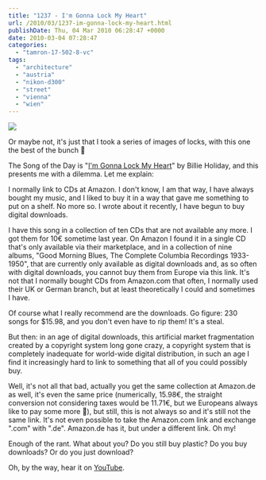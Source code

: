 ```yaml
---
title: "1237 - I'm Gonna Lock My Heart"
url: /2010/03/1237-im-gonna-lock-my-heart.html
publishDate: Thu, 04 Mar 2010 06:28:47 +0000
date: 2010-03-04 07:28:47
categories: 
  - "tamron-17-502-8-vc"
tags: 
  - "architecture"
  - "austria"
  - "nikon-d300"
  - "street"
  - "vienna"
  - "wien"
---
```

<a target="_blank" href="https://d25zfm9zpd7gm5.cloudfront.net/1200x1200/2010/20100303_075919_ps.jpg"><img src="https://d25zfm9zpd7gm5.cloudfront.net/0600x0600/2010/20100303_075919_ps.jpg" /></a>

Or maybe not, it's just that I took a series of images of locks, with this one the best of the bunch 🙂

The Song of the Day is "<a target="_blank" href="http://www.lyricsmode.com/lyrics/b/billie_holiday/im_gonna_lock_my_heart_and_throw_away_the_key.html">I'm Gonna Lock My Heart</a>" by Billie Holiday, and this presents me with a dilemma. Let me explain:

 I normally link to CDs at Amazon. I don't know, I am that way, I have always bought my music, and I liked to buy it in a way that gave me something to put on a shelf. No more so. I wrote about it recently, I have begun to buy digital downloads.

I have this song in a collection of ten CDs that are not available any more. I got them for 10€ sometime last year. On Amazon I found it in a single CD that's only available via their marketplace, and in a collection of nine albums, "Good Morning Blues, The Complete Columbia Recordings 1933-1950", that are currently only available as digital downloads and, as so often with digital downloads, you cannot buy them from Europe via this link. It's not that I normally bought CDs from Amazon.com that often, I normally used their UK or German branch, but at least theoretically I could and sometimes I have.

 Of course what I really recommend are the downloads. Go figure: 230 songs for $15.98, and you don't even have to rip them! It's a steal.

But then: in an age of digital downloads, this artificial market fragmentation created by a copyright system long gone crazy, a copyright system that is completely inadequate for world-wide digital distribution, in such an age I find it increasingly hard to link to something that all of you could possibly buy. 

Well, it's not all that bad, actually you get the same collection at Amazon.de as well, it's even the same price (numerically, 15.98€, the straight conversion not considering taxes would be 11.71€, but we Europeans always like to pay some more 🙂), but still, this is not always so and it's still not the same link. It's not even possible to take the Amazon.com link and exchange ".com" with ".de". Amazon.de has it, but under a different link. Oh my!

Enough of the rant. What about you? Do you still buy plastic? Do you buy downloads? Or do you just download?

Oh, by the way, hear it on <a target="_blank" href="http://www.youtube.com/watch?v=iOv1pjl_UC8">YouTube</a>.
